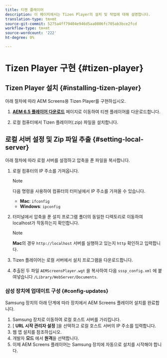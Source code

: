 ```yaml
---
title: 티젠 플레이어
description: 이 페이지에서는 Tizen Player의 설치 및 작업에 대해 설명합니다.
translation-type: tm+mt
source-git-commit: 5275a4ff79404e946d5aa0806fc705ab3bce2fcd
workflow-type: tm+mt
source-wordcount: '222'
ht-degree: 0%

---
```



# Tizen Player 구현 {#tizen-player}

## Tizen Player 설치 {#installing-tizen-player}

아래 절차에 따라 AEM Screens용 Tizen Player를 구현하십시오.

1. [**AEM 6.5 플레이어 다운로드**](https://download.macromedia.com/screens/) 페이지로 이동하여 티젠 플레이어를 다운로드합니다.

1. 로컬 컴퓨터에서 Tizen 플레이어(.zip) 파일을 설치합니다.

## 로컬 서버 설정 및 Zip 파일 추출 {#setting-local-server}

아래 절차에 따라 로컬 서버를 설정하고 압축을 푼 파일을 복사합니다.

1. 로컬 컴퓨터의 IP 주소를 가져옵니다.

   >[!NOTE]
   >다음 명령을 사용하여 컴퓨터의 터미널에서 IP 주소를 가져올 수 있습니다.
   >* **Mac**: `ifconfig`
   >* **Windows**: `ipconfig`


1. 터미널에서 압축을 푼 설치 프로그램 폴더의 동일한 디렉토리로 이동하여 localhost가 작동하는지 확인합니다.

   >[!NOTE]
   >**Mac**&#x200B;의 경우 `http://localhost` 서버를 실행하고 있는지 `http` 확인하고 입력합니다.

1. Tizen 플레이어는 로컬 서버에서 설치 프로그램을 다운로드합니다.

1. 추출된 두 파일 `AEMScreensPlayer.wgt` 을 복사하여 다음 `sssp_config.xml` 에 붙여넣습니다 `/Library/WebServer/Documents`.

### 삼성 장치에 업데이트 구성 {#config-updates}

Samsung 장치의 아래 단계에 따라 장치에서 AEM Screens 플레이어 설치를 완료합니다.

1. Samsung 장치로 이동하여 로컬 호스트 서버를 가리킵니다.
1. [ **URL 시작 관리자 설정** ]을 선택하고 로컬 호스트 서버의 IP 주소를 입력합니다.
1. 웹 앱 설치를 참조하십시오.
1. 개발자 **모드** 에서 **원격**&#x200B;을 선택합니다.
1. 이제 AEM Screens 플레이어는 Samsung 장치에 자동으로 설치를 시작해야 합니다.


